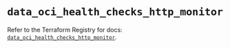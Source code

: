 # `data_oci_health_checks_http_monitor`

Refer to the Terraform Registry for docs: [`data_oci_health_checks_http_monitor`](https://registry.terraform.io/providers/oracle/oci/6.18.0/docs/data-sources/health_checks_http_monitor).
